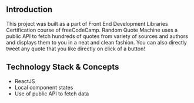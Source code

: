 ## Introduction
This project was built as a part of Front End Development Libraries Certification course of freeCodeCamp.
Random Quote Machine uses a public API to fetch hundreds of quotes from variety of sources and authors and displays them to you in a neat and clean fashion. You can also directly tweet any quote that you like directly on click of a button!

## Technology Stack & Concepts
* ReactJS
* Local component states
* Use of public API to fetch data
